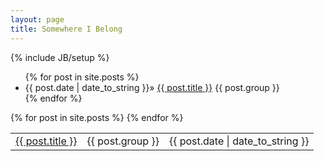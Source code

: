 ```yaml
---
layout: page
title: Somewhere I Belong
---
```

{% include JB/setup %}

<ul class="posts">
  {% for post in site.posts %}
    <li><span>{{ post.date | date_to_string }}&raquo; </span><a href="{{ BASE_PATH }}{{ post.url }}">{{ post.title }}</a><span class="badge badge-success">        {{ post.group }}</span></li>
  {% endfor %}
</ul>



<table class="table table-striped">
  {% for post in site.posts %}
	<tr>
		<td><a href="{{ BASE_PATH }}{{ post.url }}">{{ post.title }}</a></td>
		<td><span class="badge badge-success">{{ post.group }}</span></a></td>
		<td><span>{{ post.date | date_to_string }}</span></a></td>
	</tr>
  {% endfor %}
</table>

